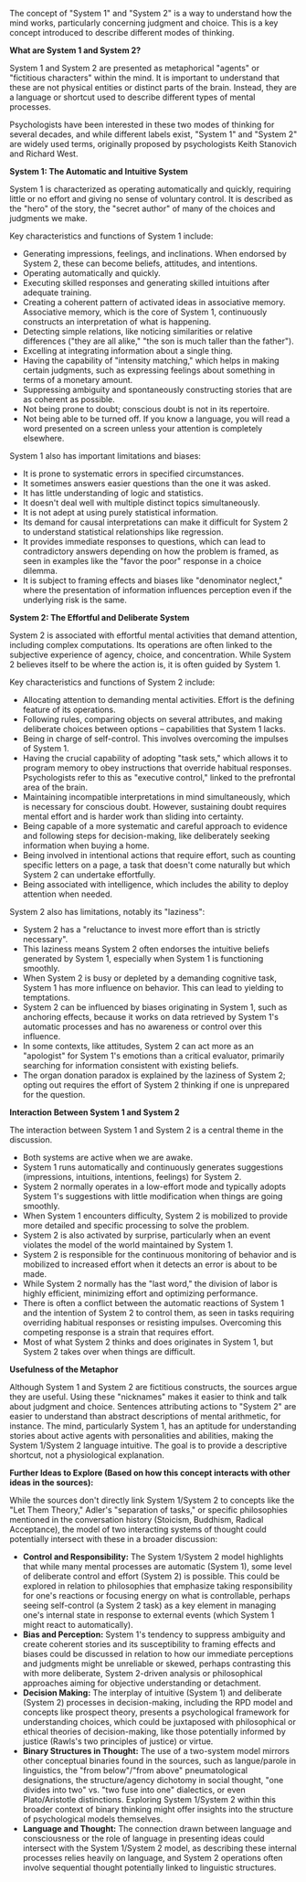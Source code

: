 The concept of "System 1" and "System 2" is a way to understand how the mind works, particularly concerning judgment and choice. This is a key concept introduced to describe different modes of thinking.

**What are System 1 and System 2?**

System 1 and System 2 are presented as metaphorical "agents" or "fictitious characters" within the mind. It is important to understand that these are not physical entities or distinct parts of the brain. Instead, they are a language or shortcut used to describe different types of mental processes.

Psychologists have been interested in these two modes of thinking for several decades, and while different labels exist, "System 1" and "System 2" are widely used terms, originally proposed by psychologists Keith Stanovich and Richard West.

**System 1: The Automatic and Intuitive System**

System 1 is characterized as operating automatically and quickly, requiring little or no effort and giving no sense of voluntary control. It is described as the "hero" of the story, the "secret author" of many of the choices and judgments we make.

Key characteristics and functions of System 1 include:

- Generating impressions, feelings, and inclinations. When endorsed by System 2, these can become beliefs, attitudes, and intentions.
- Operating automatically and quickly.
- Executing skilled responses and generating skilled intuitions after adequate training.
- Creating a coherent pattern of activated ideas in associative memory. Associative memory, which is the core of System 1, continuously constructs an interpretation of what is happening.
- Detecting simple relations, like noticing similarities or relative differences ("they are all alike," "the son is much taller than the father").
- Excelling at integrating information about a single thing.
- Having the capability of "intensity matching," which helps in making certain judgments, such as expressing feelings about something in terms of a monetary amount.
- Suppressing ambiguity and spontaneously constructing stories that are as coherent as possible.
- Not being prone to doubt; conscious doubt is not in its repertoire.
- Not being able to be turned off. If you know a language, you will read a word presented on a screen unless your attention is completely elsewhere.

System 1 also has important limitations and biases:

- It is prone to systematic errors in specified circumstances.
- It sometimes answers easier questions than the one it was asked.
- It has little understanding of logic and statistics.
- It doesn't deal well with multiple distinct topics simultaneously.
- It is not adept at using purely statistical information.
- Its demand for causal interpretations can make it difficult for System 2 to understand statistical relationships like regression.
- It provides immediate responses to questions, which can lead to contradictory answers depending on how the problem is framed, as seen in examples like the "favor the poor" response in a choice dilemma.
- It is subject to framing effects and biases like "denominator neglect," where the presentation of information influences perception even if the underlying risk is the same.

**System 2: The Effortful and Deliberate System**

System 2 is associated with effortful mental activities that demand attention, including complex computations. Its operations are often linked to the subjective experience of agency, choice, and concentration. While System 2 believes itself to be where the action is, it is often guided by System 1.

Key characteristics and functions of System 2 include:

- Allocating attention to demanding mental activities. Effort is the defining feature of its operations.
- Following rules, comparing objects on several attributes, and making deliberate choices between options – capabilities that System 1 lacks.
- Being in charge of self-control. This involves overcoming the impulses of System 1.
- Having the crucial capability of adopting "task sets," which allows it to program memory to obey instructions that override habitual responses. Psychologists refer to this as "executive control," linked to the prefrontal area of the brain.
- Maintaining incompatible interpretations in mind simultaneously, which is necessary for conscious doubt. However, sustaining doubt requires mental effort and is harder work than sliding into certainty.
- Being capable of a more systematic and careful approach to evidence and following steps for decision-making, like deliberately seeking information when buying a home.
- Being involved in intentional actions that require effort, such as counting specific letters on a page, a task that doesn't come naturally but which System 2 can undertake effortfully.
- Being associated with intelligence, which includes the ability to deploy attention when needed.

System 2 also has limitations, notably its "laziness":

- System 2 has a "reluctance to invest more effort than is strictly necessary".
- This laziness means System 2 often endorses the intuitive beliefs generated by System 1, especially when System 1 is functioning smoothly.
- When System 2 is busy or depleted by a demanding cognitive task, System 1 has more influence on behavior. This can lead to yielding to temptations.
- System 2 can be influenced by biases originating in System 1, such as anchoring effects, because it works on data retrieved by System 1's automatic processes and has no awareness or control over this influence.
- In some contexts, like attitudes, System 2 can act more as an "apologist" for System 1's emotions than a critical evaluator, primarily searching for information consistent with existing beliefs.
- The organ donation paradox is explained by the laziness of System 2; opting out requires the effort of System 2 thinking if one is unprepared for the question.

**Interaction Between System 1 and System 2**

The interaction between System 1 and System 2 is a central theme in the discussion.

- Both systems are active when we are awake.
- System 1 runs automatically and continuously generates suggestions (impressions, intuitions, intentions, feelings) for System 2.
- System 2 normally operates in a low-effort mode and typically adopts System 1's suggestions with little modification when things are going smoothly.
- When System 1 encounters difficulty, System 2 is mobilized to provide more detailed and specific processing to solve the problem.
- System 2 is also activated by surprise, particularly when an event violates the model of the world maintained by System 1.
- System 2 is responsible for the continuous monitoring of behavior and is mobilized to increased effort when it detects an error is about to be made.
- While System 2 normally has the "last word," the division of labor is highly efficient, minimizing effort and optimizing performance.
- There is often a conflict between the automatic reactions of System 1 and the intention of System 2 to control them, as seen in tasks requiring overriding habitual responses or resisting impulses. Overcoming this competing response is a strain that requires effort.
- Most of what System 2 thinks and does originates in System 1, but System 2 takes over when things are difficult.

**Usefulness of the Metaphor**

Although System 1 and System 2 are fictitious constructs, the sources argue they are useful. Using these "nicknames" makes it easier to think and talk about judgment and choice. Sentences attributing actions to "System 2" are easier to understand than abstract descriptions of mental arithmetic, for instance. The mind, particularly System 1, has an aptitude for understanding stories about active agents with personalities and abilities, making the System 1/System 2 language intuitive. The goal is to provide a descriptive shortcut, not a physiological explanation.

**Further Ideas to Explore (Based on how this concept interacts with other ideas in the sources):**

While the sources don't directly link System 1/System 2 to concepts like the "Let Them Theory," Adler's "separation of tasks," or specific philosophies mentioned in the conversation history (Stoicism, Buddhism, Radical Acceptance), the model of two interacting systems of thought could potentially intersect with these in a broader discussion:

- **Control and Responsibility:** The System 1/System 2 model highlights that while many mental processes are automatic (System 1), some level of deliberate control and effort (System 2) is possible. This could be explored in relation to philosophies that emphasize taking responsibility for one's reactions or focusing energy on what is controllable, perhaps seeing self-control (a System 2 task) as a key element in managing one's internal state in response to external events (which System 1 might react to automatically).
- **Bias and Perception:** System 1's tendency to suppress ambiguity and create coherent stories and its susceptibility to framing effects and biases could be discussed in relation to how our immediate perceptions and judgments might be unreliable or skewed, perhaps contrasting this with more deliberate, System 2-driven analysis or philosophical approaches aiming for objective understanding or detachment.
- **Decision Making:** The interplay of intuitive (System 1) and deliberate (System 2) processes in decision-making, including the RPD model and concepts like prospect theory, presents a psychological framework for understanding choices, which could be juxtaposed with philosophical or ethical theories of decision-making, like those potentially informed by justice (Rawls's two principles of justice) or virtue.
- **Binary Structures in Thought:** The use of a two-system model mirrors other conceptual binaries found in the sources, such as langue/parole in linguistics, the "from below"/"from above" pneumatological designations, the structure/agency dichotomy in social thought, "one divides into two" vs. "two fuse into one" dialectics, or even Plato/Aristotle distinctions. Exploring System 1/System 2 within this broader context of binary thinking might offer insights into the structure of psychological models themselves.
- **Language and Thought:** The connection drawn between language and consciousness or the role of language in presenting ideas could intersect with the System 1/System 2 model, as describing these internal processes relies heavily on language, and System 2 operations often involve sequential thought potentially linked to linguistic structures.